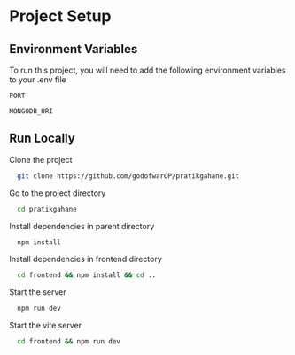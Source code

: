 # Project Setup

## Environment Variables

To run this project, you will need to add the following environment variables to your .env file

`PORT`

`MONGODB_URI`

## Run Locally

Clone the project

```bash
  git clone https://github.com/godofwarOP/pratikgahane.git
```

Go to the project directory

```bash
  cd pratikgahane
```

Install dependencies in parent directory

```bash
  npm install
```

Install dependencies in frontend directory

```bash
  cd frontend && npm install && cd ..
```

Start the server

```bash
  npm run dev
```

Start the vite server

```bash
  cd frontend && npm run dev
```
